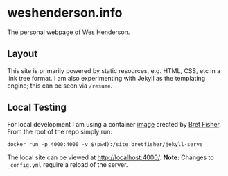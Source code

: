 # weshenderson.info
The personal webpage of Wes Henderson.

## Layout
This site is primarily powered by static resources, e.g. HTML, CSS, etc in a link tree format. I am also experimenting with Jekyll as the templating engine; this can be seen via `/resume`.

## Local Testing
For local development I am using a container [image](https://hub.docker.com/r/bretfisher/jekyll-serve) created by [Bret Fisher](https://github.com/BretFisher). From the root of the repo simply run:

```
docker run -p 4000:4000 -v $(pwd):/site bretfisher/jekyll-serve
```

The local site can be viewed at [http://localhost:4000/](http://localhost:4000/).
**Note:** Changes to `_config.yml` require a reload of the server.
